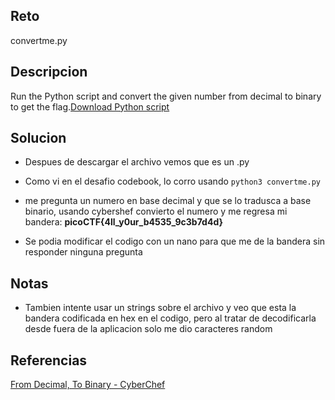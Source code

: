 ## Reto
convertme.py

## Descripcion
Run the Python script and convert the given number from decimal to binary to get the flag.[Download Python script](https://artifacts.picoctf.net/c/23/convertme.py)

## Solucion
- Despues de descargar el archivo vemos que es un .py
- Como vi en el desafio codebook, lo corro usando `python3 convertme.py`
- me pregunta un numero en base decimal y que se lo tradusca a base binario, usando cybershef convierto el numero y me regresa mi bandera: **picoCTF{4ll_y0ur_b4535_9c3b7d4d}**

- Se podia modificar el codigo con un nano para que me de la bandera sin responder ninguna pregunta
## Notas
- Tambien intente usar un strings sobre el archivo y veo que esta la bandera codificada en hex en el codigo, pero al tratar de decodificarla desde fuera de la aplicacion solo me dio caracteres random

## Referencias
[From Decimal, To Binary - CyberChef](https://gchq.github.io/CyberChef/#recipe=From_Decimal\('Space',false\)To_Binary\('Space',8\)&input=MjA)
